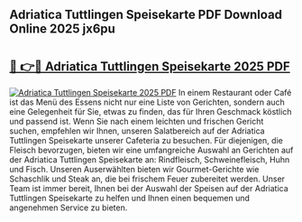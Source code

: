 ## Adriatica Tuttlingen Speisekarte PDF Download Online 2025 jx6pu

# <h2><a href="http://gc76bm.nevu.top/?p=Adriatica+Tuttlingen+Speisekarte">🔗 👉🔴 Adriatica Tuttlingen Speisekarte 2025 PDF</a></h2>

[![Adriatica Tuttlingen Speisekarte 2025 PDF](https://i.imgur.com/dBaPXMq.png)](http://gc76bm.nevu.top/?p=Adriatica+Tuttlingen+Speisekarte)
In einem Restaurant oder Café ist das Menü des Essens nicht nur eine Liste von Gerichten, sondern auch eine Gelegenheit für Sie, etwas zu finden, das für Ihren Geschmack köstlich und passend ist. Wenn Sie nach einem leichten und frischen Gericht suchen, empfehlen wir Ihnen, unseren Salatbereich auf der Adriatica Tuttlingen Speisekarte unserer Cafeteria zu besuchen. Für diejenigen, die Fleisch bevorzugen, bieten wir eine umfangreiche Auswahl an Gerichten auf der Adriatica Tuttlingen Speisekarte an: Rindfleisch, Schweinefleisch, Huhn und Fisch. Unseren Auserwählten bieten wir Gourmet-Gerichte wie Schaschlik und Steak an, die bei frischem Feuer zubereitet werden. Unser Team ist immer bereit, Ihnen bei der Auswahl der Speisen auf der Adriatica Tuttlingen Speisekarte zu helfen und Ihnen einen bequemen und angenehmen Service zu bieten.
